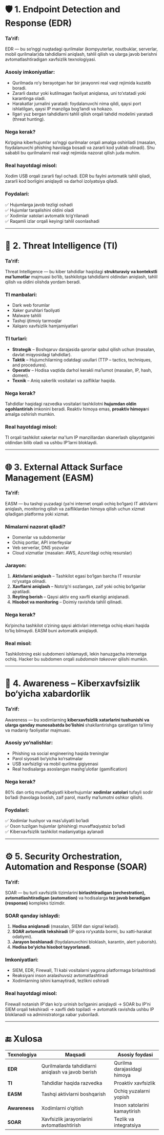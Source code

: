 # 🛡️ 1. Endpoint Detection and Response (EDR)

### **Ta’rif:**

EDR — bu so‘nggi nuqtadagi qurilmalar (kompyuterlar, noutbuklar, serverlar, mobil qurilmalar)da tahdidlarni aniqlash, tahlil qilish va ularga javob berishni avtomatlashtiradigan xavfsizlik texnologiyasi.

### **Asosiy imkoniyatlar:**

- Qurilmada ro‘y berayotgan har bir jarayonni real vaqt rejimida kuzatib boradi.
- Zararli dastur yoki kutilmagan faoliyat aniqlansa, uni to‘xtatadi yoki karantinga oladi.
- Harakatlar jurnalini yaratadi: foydalanuvchi nima qildi, qaysi port ishlatilgan, qaysi IP manzilga bog‘landi va hokazo.
- Ilgari yuz bergan tahdidlarni tahlil qilish orqali tahdid modelini yaratadi (threat hunting).

### **Nega kerak?**

Ko‘pgina kiberhujumlar so‘nggi qurilmalar orqali amalga oshiriladi (masalan, foydalanuvchi phishing havolaga bosadi va zararli kod yuklab olinadi). Shu sababli bu qurilmalarni real vaqt rejimida nazorat qilish juda muhim.

### **Real hayotdagi misol:**

Xodim USB orqali zararli fayl ochadi. EDR bu faylni avtomatik tahlil qiladi, zararli kod borligini aniqlaydi va darhol izolyatsiya qiladi.

### **Foydalari:**

✅ Hujumlarga javob tezligi oshadi  
✅ Hujumlar tarqalishini oldini oladi  
✅ Xodimlar xatolari avtomatik to‘g‘rilanadi  
✅ Raqamli izlar orqali keyingi tahlil osonlashadi

---

# 🧠 2. Threat Intelligence (TI)

### **Ta’rif:**

Threat Intelligence — bu kiber tahdidlar haqidagi **strukturaviy va kontekstli ma’lumotlar** majmuasi bo‘lib, tashkilotga tahdidlarni oldindan aniqlash, tahlil qilish va oldini olishda yordam beradi.

### **TI manbalari:**

- Dark web forumlar
- Xaker guruhlari faoliyati
- Malware tahlili
- Tashqi ijtimoiy tarmoqlar
- Xalqaro xavfsizlik hamjamiyatlari

### **TI turlari:**

- **Strategik** – Boshqaruv darajasida qarorlar qabul qilish uchun (masalan, davlat miqyosidagi tahdidlar).
- **Taktik** – Hujumchilarning odatdagi usullari (TTP – tactics, techniques, and procedures).
- **Operativ** – Hodisa vaqtida darhol kerakli ma’lumot (masalan, IP, hash, domen).
- **Texnik** – Aniq xakerlik vositalari va zaifliklar haqida.

### **Nega kerak?**

Tahdidlar haqidagi razvedka vositalari tashkilotni **hujumdan oldin ogohlantirish** imkonini beradi. Reaktiv himoya emas, **proaktiv himoya**ni amalga oshirish mumkin.

### **Real hayotdagi misol:**

TI orqali tashkilot xakerlar ma'lum IP manzillardan skanerlash qilayotganini oldindan bilib oladi va ushbu IP’larni bloklaydi.

---

# 🌐 3. External Attack Surface Management (EASM)

### **Ta’rif:**

EASM — bu tashqi yuzadagi (ya’ni internet orqali ochiq bo‘lgan) IT aktivlarni aniqlash, monitoring qilish va zaifliklardan himoya qilish uchun xizmat qiladigan platforma yoki xizmat.

### **Nimalarni nazorat qiladi?**

- Domenlar va subdomenlar
- Ochiq portlar, API interfeyslar
- Veb serverlar, DNS yozuvlar
- Cloud xizmatlar (masalan: AWS, Azure’dagi ochiq resurslar)

### **Jarayon:**

1. **Aktivlarni aniqlash** – Tashkilot egasi bo‘lgan barcha IT resurslar ro‘yxatga olinadi.  
2. **Xavflarni aniqlash** – Noto‘g‘ri sozlangan, zaif yoki ochiq bo‘lganlar ajratiladi.  
3. **Reyting berish** – Qaysi aktiv eng xavfli ekanligi aniqlanadi.  
4. **Hisobot va monitoring** – Doimiy ravishda tahlil qilinadi.

### **Nega kerak?**

Ko‘pincha tashkilot o‘zining qaysi aktivlari internetga ochiq ekani haqida to‘liq bilmaydi. EASM buni avtomatik aniqlaydi.

### **Real misol:**

Tashkilotning eski subdomeni ishlamaydi, lekin hanuzgacha internetga ochiq. Hacker bu subdomen orqali _subdomain takeover_ qilishi mumkin.

---

# 📢 4. Awareness – Kiberxavfsizlik bo‘yicha xabardorlik

### **Ta’rif:**

Awareness — bu xodimlarning **kiberxavfsizlik xatarlarini tushunishi va ularga qanday munosabatda bo‘lishini** shakllantirishga qaratilgan ta’limiy va madaniy faoliyatlar majmuasi.

### **Asosiy yo‘nalishlar:**

- Phishing va social engineering haqida treninglar  
- Parol siyosati bo‘yicha ko‘rsatmalar  
- USB xavfsizligi va mobil qurilma gigiyenasi  
- Real hodisalarga asoslangan mashg‘ulotlar (gamification)

### **Nega kerak?**

80% dan ortiq muvaffaqiyatli kiberhujumlar **xodimlar xatolari** tufayli sodir bo‘ladi (havolaga bosish, zaif parol, maxfiy ma’lumotni oshkor qilish).

### **Foydalari:**

✅ Xodimlar hushyor va mas’uliyatli bo‘ladi  
✅ Oson tuzilgan hujumlar (phishing) muvaffaqiyatsiz bo‘ladi  
✅ Kiberxavfsizlik tashkilot madaniyatiga aylanadi

---

# ⚙️ 5. Security Orchestration, Automation and Response (SOAR)

### **Ta’rif:**

SOAR — bu turli xavfsizlik tizimlarini **birlashtiradigan (orchestration), avtomatlashtiradigan (automation)** va hodisalarga **tez javob beradigan (response)** kompleks tizimdir.

### **SOAR qanday ishlaydi:**

1. **Hodisa aniqlanadi** (masalan, SIEM dan signal keladi).  
2. **SOAR avtomatik tekshiradi** (IP qora ro‘yxatda bormi, bu xatti-harakat odatiymi).  
3. **Jarayon boshlanadi** (foydalanuvchini bloklash, karantin, alert yuborish).  
4. **Hodisa bo‘yicha hisobot tayyorlanadi.**

### **Imkoniyatlari:**

- SIEM, EDR, Firewall, TI kabi vositalarni yagona platformaga birlashtiradi  
- Reaksiyani inson aralashuvsiz avtomatlashtiradi  
- Xodimlarning ishini kamaytiradi, tezlikni oshiradi

### **Real hayotdagi misol:**

Firewall notanish IP'dan ko‘p urinish bo‘lganini aniqlaydi → SOAR bu IP’ni SIEM orqali tekshiradi → xavfli deb topiladi → avtomatik ravishda ushbu IP bloklanadi va administratorga xabar yuboriladi.

---

# 🔚 Xulosa

| Texnologiya | Maqsadi | Asosiy foydasi |
|------------|---------|----------------|
| **EDR** | Qurilmalarda tahdidlarni aniqlash va javob berish | Qurilma darajasidagi himoya |
| **TI** | Tahdidlar haqida razvedka | Proaktiv xavfsizlik |
| **EASM** | Tashqi aktivlarni boshqarish | Ochiq yuzalarni yopish |
| **Awareness** | Xodimlarni o‘qitish | Inson xatolarini kamaytirish |
| **SOAR** | Xavfsizlik jarayonlarini avtomatlashtirish | Tezlik va integratsiya |
